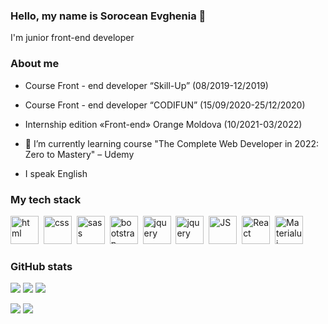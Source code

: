 ### Hello, my name is Sorocean Evghenia  👋
I'm junior front-end developer

### About me      
- Course Front - end developer “Skill-Up” (08/2019-12/2019)
- Course Front - end developer  “CODIFUN” (15/09/2020-25/12/2020)
-	Internship edition «Front-end» Orange Moldova (10/2021-03/2022)

- 🌱 I’m currently learning course "The Complete Web Developer in 2022: Zero to Mastery" – Udemy
- I speak English

### My tech stack
<img src="https://cdn.jsdelivr.net/gh/devicons/devicon/icons/html5/html5-original-wordmark.svg" title="html" widht="45" height="45"/>&nbsp;
<img src="https://cdn.jsdelivr.net/gh/devicons/devicon/icons/css3/css3-plain-wordmark.svg" title="css" widht="45" height="45" />&nbsp;
<img src="https://cdn.jsdelivr.net/gh/devicons/devicon/icons/sass/sass-original.svg" title="sass" widht="45" height="45" />&nbsp;
<img src="https://cdn.jsdelivr.net/gh/devicons/devicon/icons/bootstrap/bootstrap-original-wordmark.svg"  title="bootstrap" widht="45" height="45" />&nbsp;
<img src="https://cdn.jsdelivr.net/gh/devicons/devicon/icons/figma/figma-original.svg" title="jquery" widht="45" height="45"/>&nbsp;
<img src="https://cdn.jsdelivr.net/gh/devicons/devicon/icons/jquery/jquery-original-wordmark.svg" title="jquery" widht="45" height="45" />&nbsp;
<img src="https://cdn.jsdelivr.net/gh/devicons/devicon/icons/javascript/javascript-original.svg" title="JS" widht="45" height="45"/>&nbsp;
<img src="https://cdn.jsdelivr.net/gh/devicons/devicon/icons/react/react-original-wordmark.svg" title="React" widht="45" height="45"/>&nbsp;
<img src="https://cdn.jsdelivr.net/gh/devicons/devicon/icons/materialui/materialui-plain.svg" title="Materialui" widht="45" height="45" />&nbsp;

### GitHub stats

![](http://github-profile-summary-cards.vercel.app/api/cards/profile-details?username=evghenias&theme=default)
![](http://github-profile-summary-cards.vercel.app/api/cards/repos-per-language?username=evghenias&theme=default)
![](http://github-profile-summary-cards.vercel.app/api/cards/most-commit-language?username=evghenias&theme=default)

![](http://github-profile-summary-cards.vercel.app/api/cards/stats?username=evghenias&theme=default)
![](http://github-profile-summary-cards.vercel.app/api/cards/productive-time?username=evghenias&theme=default&utcOffset=8)

<!--
**evghenias/evghenias** is a ✨ _special_ ✨ repository because its `README.md` (this file) appears on your GitHub profile.
--->
